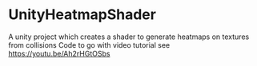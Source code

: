 # UnityHeatmapShader
A unity project which creates a shader to generate heatmaps on textures from collisions
Code to go with video tutorial see https://youtu.be/Ah2rHGtOSbs
